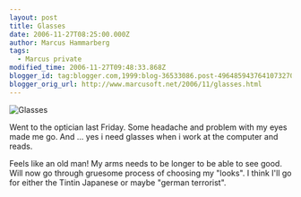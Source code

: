 ```yaml
---
layout: post
title: Glasses
date: 2006-11-27T08:25:00.000Z
author: Marcus Hammarberg
tags:
  - Marcus private
modified_time: 2006-11-27T09:48:33.868Z
blogger_id: tag:blogger.com,1999:blog-36533086.post-4964859437641073270
blogger_orig_url: http://www.marcusoft.net/2006/11/glasses.html
---
```


![Glasses](http://www.eurobru.com/taxitint.gif)

Went to the optician last Friday. Some headache and problem with my eyes made me go. And ... yes i need glasses when i work at the computer and reads.

Feels like an old man! My arms needs to be longer to be able to see good. Will now go through gruesome process of choosing my "looks". I think I'll go for either the Tintin Japanese or maybe "german terrorist".
